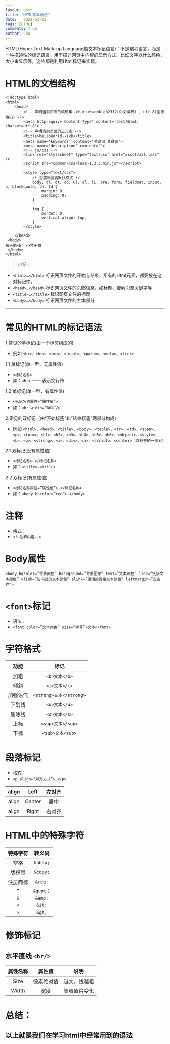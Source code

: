 ```yaml
---
layout: post
title: "HTML基本语法"
date:   2022-03-21
tags: [HTML]
comments: true
author: Chu
---
```


HTML(Hyper Text Mark-up Language超文本标记语言)：不是编程语言，而是一种描述性的标记语言，用于描述网页中内容的显示方式，比如文字以什么颜色、大小来显示等，这些都是利用Html标记来实现。

<!-- more -->

# HTML的文档结构
```
<!doctype html>
<html>
    <head>
        <!-- 声明当前页面的编码集：charset=gbk,gb2312(中文编码) , utf-8(国际编码) -->
        <meta http-equiv='Content-Type' content='text/html; charset=utf-8'>
        <!-- 声明当前页面的三元素 -->
        <title>helloWorld--zxk</title>
        <meta name='keywords' content='关键词,关键词'>
        <meta name='description' content=''>
        <!-- js/css -->
		<link rel="stylesheet" type="text/css" href="asset/all.less" />
		<script src="common/css/less-1.3.3.min.js"></script>
            
		<style type="text/css">
			/* 重置浏览器默认样式 */
			body, dl, dt, dd, ul, ol, li, pre, form, fieldset, input, p, blockquote, th, td {
			    margin: 0;
			    padding: 0;
			}

			img {
			    border: 0;
			    vertical-align: top;
			}
		</style>
            
    </head>
 <body>
精于勤<br />荒于嬉
 </body>
</html>
```
> 小结：
- `<html>…</html>` 标识网页文件的开始与结束，所有的Html元素，都要放在这对标记中。
- `<head>…</head>` 标识网页文件的头部信息，如标题、搜索引擎关键字等
- `<title>…</title>` 标识网页文件的标题
- `<body>…</body>` 标识网页文件的主体部分

---

# 常见的HTML的标记语法

1.常见的单标记(由一个标签组成的)
- 例如 `<br>、<hr>、<img>、<input>、<param>、<meta>、<link>`

1.1 单标记(单一型，无属性值)
- `<标记名称>`
- 如：`<br>` —— 表示换行符

1.2 单标记(单一型，有属性值)
- `<标记名称属性=”属性值”>`
- 如：`<hr width=”80%”/>`

2.常见的双标记（由“开始标签”和“结束标签”两部分构成）
- 例如 `<html>、<head>、<title>、<body>、<table>、<tr>、<td>、<span>、<p>、<form>、<h1>、<h2>、<h3>、<h4>、<h5>、<h6>、<object>、<style>、<b>、<u>、<strong>、<i>、<div>、<a>、<script>、<center>（双标签的一部分）`

2.1 双标记(没有属性值)
- `<标记名称>…</标记名称>`
- 如：`<title>…<title>`

2.2 双标记(有属性值)
- `<标记名称属性=”属性值”>…</标记名称>`
- 如：`<body bgcolor=”red”>…</body>`
  
# 注释
- 格式：
- `<!—注释内容-->`
  
# Body属性
` <body bgcolor=”背景颜色” background=”背景图像” text=”文本颜色” link=”链接文本颜色” vlink=”访问过的文本颜色” alink=”激活的连接文本颜色” leftmargin=”左边界”> `

# `<font>`标记
- 语法：
- `<font color=”文本颜色” size=“字号”>文本</font>`
  
# 字符格式
  
|功能|标记|
|:--:|:--:|
|加粗    |`<b>文本</b>`|
|倾斜    |`<i>文本</i>`|
|加强语气 |`<strong>文本</strong>`|
|下划线|`<u>文本</u>`|
|删除线|`<s>文本</s>`|
|上标|`<sup>文本</sup>`|
|下标|`<sub>文本<sub>`|

  
# 段落标记
- 格式：
- `<p align=“对齐方式”>…</p>`

align|Left|左对齐
:--:|:--:|:--:
align|Center|居中
align|Right|右对齐


# HTML中的特殊字符

特殊字符|转义码
:--:|:--:|
空格|`&nbsp;`
版权号|`&copy;`
注册商标|`&reg;`
`“`|`&quot；`
`&`|`&amp;`
`<`|`&it;`
`>`|`&gt;`
 

# 修饰标记

## 水平直线 `<hr/>`

属性名称|属性值|说明
:--:|:--:|:--:
Size|像素绝对值|越大，线越粗
Width|宽度|随着值得变化

 
# 总结：
## 以上就是我们在学习html中经常用到的语法
